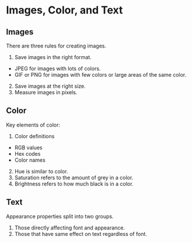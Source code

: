 # Images, Color, and Text

## Images
There are three rules for creating images.
1. Save images in the right format.
  - JPEG for images with lots of colors.
  - GIF or PNG for images with few colors or large areas of the same color.
2. Save images at the right size.
3. Measure images in pixels.

## Color
Key elements of color:
1. Color definitions
  - RGB values
  - Hex codes
  - Color names
2. Hue is similar to color.
3. Saturation refers to the amount of grey in a color.
4. Brightness refers to how much black is in a color.

## Text
Appearance properties split into two groups.
1. Those directly affecting font and appearance.
2. Those that have same effect on text regardless of font.
